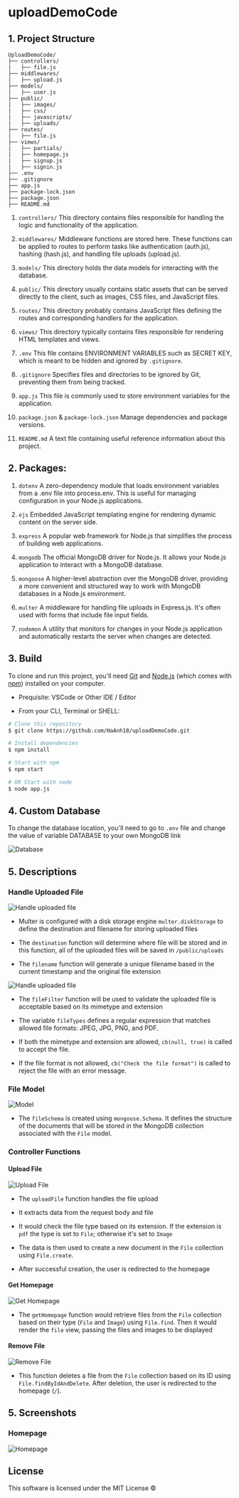 # uploadDemoCode

## 1. Project Structure

```
UploadDemoCode/
├── controllers/
|   ├── file.js
├── middlewares/
|   ├── upload.js
├── models/
|   ├── user.js
├── public/
|   ├── images/
|   ├── css/
|   ├── javascripts/
|   ├── uploads/
├── routes/
|   ├── file.js
├── views/
|   ├── partials/
|   ├── homepage.js
|   ├── signup.js
|   ├── signin.js
├── .env
├── .gitignore
├── app.js
├── package-lock.json
├── package.json
├── README.md
```

1. `controllers/`
This directory contains files responsible for handling the logic and functionality of the application.

2. `middlewares/`
Middleware functions are stored here. These functions can be applied to routes to perform tasks like authentication (auth.js), hashing (hash.js), and handling file uploads (upload.js).

3. `models/`
This directory holds the data models for interacting with the database.

4. `public/`
This directory usually contains static assets that can be served directly to the client, such as images, CSS files, and JavaScript files.

5. `routes/`
This directory probably contains JavaScript files defining the routes and corresponding handlers for the application.

6. `views/`
This directory typically contains files responsible for rendering HTML templates and views.

7. `.env`
This file contains ENVIRONMENT VARIABLES such as SECRET KEY, which is meant to be hidden and ignored by `.gitignore`.

8. `.gitignore`
Specifies files and directories to be ignored by Git, preventing them from being tracked.

9. `app.js`
This file is commonly used to store environment variables for the application.

10. `package.json` & `package-lock.json`
Manage dependencies and package versions.

11. `README.md`
A text file containing useful reference information about this project.

## 2. Packages:

1. `dotenv`
A zero-dependency module that loads environment variables from a .env file into process.env. This is useful for managing configuration in your Node.js applications.

2. `ejs`
Embedded JavaScript templating engine for rendering dynamic content on the server side.

3. `express`
A popular web framework for Node.js that simplifies the process of building web applications. 

4. `mongodb`
The official MongoDB driver for Node.js. It allows your Node.js application to interact with a MongoDB database.

5. `mongoose`
A higher-level abstraction over the MongoDB driver, providing a more convenient and structured way to work with MongoDB databases in a Node.js environment.

6. `multer`
A middleware for handling file uploads in Express.js. It's often used with forms that include file input fields.

7. `nodemon`
A utility that monitors for changes in your Node.js application and automatically restarts the server when changes are detected. 

## 3. Build

To clone and run this project, you'll need [Git](https://git-scm.com) and [Node.js](https://nodejs.org/en/download/) (which comes with [npm](https://npmjs.com)) installed on your computer.

- Prequisite: VSCode or Other IDE / Editor

- From your CLI, Terminal or SHELL:

```bash
# Clone this repository
$ git clone https://github.com/HaAnh18/uploadDemoCode.git

# Install dependencies
$ npm install

# Start with npm
$ npm start

# OR Start with node
$ node app.js
```

## 4. Custom Database

To change the database location, you'll need to go to `.env` file and change the value of variable DATABASE to your own MongoDB link 

![Database](./public/images/database.jpg)

## 5. Descriptions

### Handle Uploaded File

![Handle uploaded file](./public/images/upload-1.png)

- Multer is configured with a disk storage engine `multer.diskStorage` to define the destination and filename for storing uploaded files

- The `destination` function will determine where file will be stored and in this function, all of the uploaded files will be saved in `/public/uploads`

- The `filename` function will generate a unique filename based in the current timestamp and the original file extension

![Handle uploaded file](./public/images/upload-2.png)

- The `fileFilter` function will be used to validate the uploaded file is acceptable based on its mimetype and extension

- The variable `fileTypes` defines a regular expression that matches allowed file formats: JPEG, JPG, PNG, and PDF.

- If both the mimetype and extension are allowed, `cb(null, true)` is called to accept the file.

- If the file format is not allowed, `cb("Check the file format")` is called to reject the file with an error message.


### File Model

![Model](./public/images/model.png)

- The `fileSchema` is created using `mongoose.Schema`. It defines the structure of the documents that will be stored in the MongoDB collection associated with the `File` model.

### Controller Functions

#### Upload File 

![Upload File](./public/images/uploadFile.png)

- The `uploadFile` function handles the file upload 

- It extracts data from the request body and file

- It would check the file type based on its extension. If the extension is `pdf` the type is set to `File`; otherwise it's set to `Image`

- The data is then used to create a new document in the `File` collection using `File.create`.

- After successful creation, the user is redirected to the homepage

#### Get Homepage 

![Get Homepage](./public/images/getHomepage.png)

- The `getHomepage` function would retrieve files from the `File` collection based on their type (`File` and `Image`) using `File.find`. Then it would render the `file` view, passing the files and images to be displayed

#### Remove File

![Remove File](./public/images/removeFile.png)

- This function deletes a file from the `File` collection based on its ID using `File.findByIdAndDelete`. After deletion, the user is redirected to the homepage (`/`).


## 5. Screenshots

### Homepage

![Homepage](./public/images/homepage.png)

## License

This software is licensed under the MIT License ©
